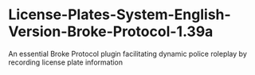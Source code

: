 # License-Plates-System-English-Version-Broke-Protocol-1.39a
An essential Broke Protocol plugin facilitating dynamic police roleplay by recording license plate information
